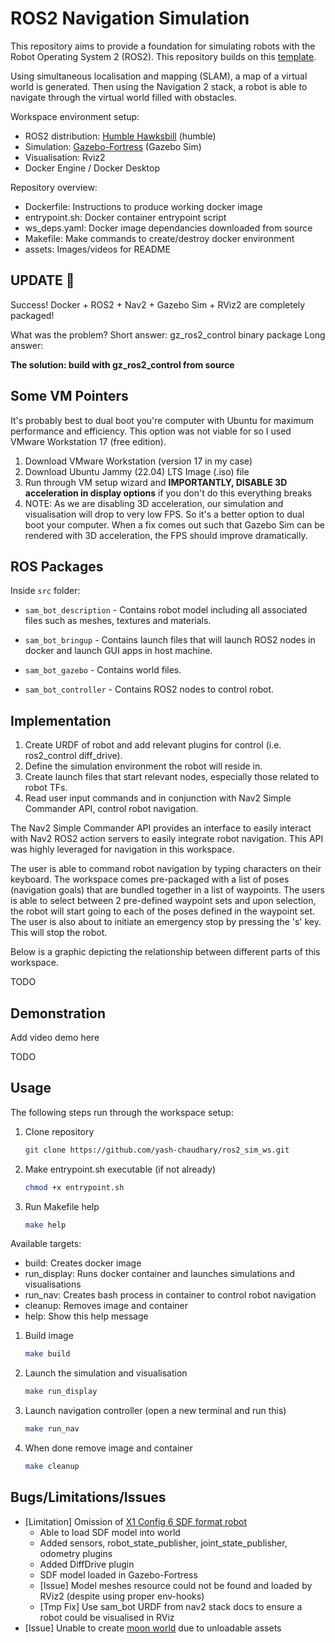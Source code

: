 # ROS2 Navigation Simulation

This repository aims to provide a foundation for simulating robots with the Robot Operating System 2 (ROS2). This repository builds on this [template](https://github.com/art-e-fact/navigation2_ignition_gazebo_example).

Using simultaneous localisation and mapping (SLAM), a map of a virtual world is generated. Then using the Navigation 2 stack, a robot is able
to navigate through the virtual world filled with obstacles. 

Workspace environment setup:
* ROS2 distribution: [Humble Hawksbill](https://docs.ros.org/en/humble/Installation.html) (humble)
* Simulation: [Gazebo-Fortress](https://gazebosim.org/docs/fortress/getstarted) (Gazebo Sim)
* Visualisation: Rviz2
* Docker Engine / Docker Desktop

Repository overview:
* Dockerfile: Instructions to produce working docker image
* entrypoint.sh: Docker container entrypoint script
* ws_deps.yaml: Docker image dependancies downloaded from source
* Makefile: Make commands to create/destroy docker environment
* assets: Images/videos for README

## UPDATE 🔄
Success! Docker + ROS2 + Nav2 + Gazebo Sim + RViz2 are completely packaged! 

What was the problem?
Short answer: gz_ros2_control binary package
Long answer:

**The solution: build with gz_ros2_control from source**

## Some VM Pointers
It's probably best to dual boot you're computer with Ubuntu for maximum performance and efficiency. This option was not viable for so I used VMware Workstation 17 (free edition).
1. Download VMware Workstation (version 17 in my case)
2. Download Ubuntu Jammy (22.04) LTS Image (.iso) file 
3. Run through VM setup wizard and **IMPORTANTLY, DISABLE 3D acceleration in display options**  if you don't do this everything breaks
4. NOTE: As we are disabling 3D acceleration, our simulation and visualisation will drop to very low FPS. So it's a better option to dual boot your computer. When a fix comes out such that Gazebo Sim can be rendered with 3D acceleration, the FPS should improve dramatically.

## ROS Packages

Inside `src` folder:

* `sam_bot_description` - Contains robot model including all associated files such as meshes, textures and materials.

* `sam_bot_bringup` - Contains launch files that will launch ROS2 nodes in docker and launch GUI apps in host machine.

* `sam_bot_gazebo` - Contains world files.

* `sam_bot_controller` - Contains ROS2 nodes to control robot.

## Implementation
1. Create URDF of robot and add relevant plugins for control (i.e. ros2_control diff_drive).
2. Define the simulation environment the robot will reside in.
3. Create launch files that start relevant nodes, especially those related to robot TFs.
4. Read user input commands and in conjunction with Nav2 Simple Commander API, control robot navigation.

The Nav2 Simple Commander API provides an interface to easily interact with Nav2 ROS2 action servers to easily integrate robot navigation. This API was highly leveraged for navigation in this workspace.

The user is able to command robot navigation by typing characters on their keyboard. The workspace comes pre-packaged with a list of poses (navigation goals) that are bundled together in a list of waypoints.
The users is able to select between 2 pre-defined waypoint sets and upon selection, the robot will start going to each of the poses defined in the waypoint set. The user is also about to initiate an emergency 
stop by pressing the 's' key. This will stop the robot.

Below is a graphic depicting the relationship between different parts of this workspace.

TODO

## Demonstration

Add video demo here 

TODO

## Usage
The following steps run through the workspace setup:
1. Clone repository

    ```bash
    git clone https://github.com/yash-chaudhary/ros2_sim_ws.git
    ```
1. Make entrypoint.sh executable (if not already)

    ```bash
    chmod +x entrypoint.sh
    ```

1. Run Makefile help

    ```bash
    make help
    ```
Available targets:
  - build: Creates docker image
  - run_display: Runs docker container and launches simulations and visualisations
  - run_nav: Creates bash process in container to control robot navigation
  - cleanup: Removes image and container
  - help: Show this help message

1. Build image

    ```bash
    make build
    ```

1. Launch the simulation and visualisation

    ```bash
    make run_display
    ```
    
 1. Launch navigation controller (open a new terminal and run this)

    ```bash
    make run_nav
    ```

 1. When done remove image and container

    ```bash
    make cleanup
    ```

## Bugs/Limitations/Issues
* \[Limitation\] Omission of [X1 Config 6 SDF format robot](https://app.gazebosim.org/OpenRobotics/fuel/models/X1%20Config%206)
    * Able to load SDF model into world
    * Added sensors, robot_state_publisher, joint_state_publisher, odometry plugins
    * Added DiffDrive plugin
    * SDF model loaded in Gazebo-Fortress
    * \[Issue\] Model meshes resource could not be found and loaded by RViz2 (despite using proper env-hooks)
    * \[Tmp Fix\] Use sam_bot URDF from nav2 stack docs to ensure a robot could be visualised in RViz
* \[Issue\] Unable to create [moon world](https://app.gazebosim.org/OpenRobotics/fuel/models/Apollo15%20Landing%20Site%20Heightmap%201000x1000%20meters?fbclid=IwAR1pLdfhnXSIh05fvZ3V84veMrEM5-CD4LSQFrUtQ19ZjxCCOwCKv9LLWaM)  due to unloadable assets 
